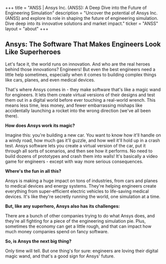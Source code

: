 +++
title = "ANSS |  Ansys Inc. (ANSS): A Deep Dive into the Future of Engineering Simulation"
description = "Uncover the potential of Ansys Inc. (ANSS) and explore its role in shaping the future of engineering simulation. Dive deep into its innovative solutions and market impact."
ticker = "ANSS"
layout = "about"
+++

        


## Ansys: The Software That Makes Engineers Look Like Superheroes 

Let's face it, the world runs on innovation.  And who are the real heroes behind those innovations? Engineers!  But even the best engineers need a little help sometimes, especially when it comes to building complex things like cars, planes, and even medical devices. 

That's where Ansys comes in -  they make software that's like a magic wand for engineers.  It lets them create virtual versions of their designs and test them out in a digital world before ever touching a real-world wrench. This means less time, less money, and fewer embarrassing mishaps like accidentally launching a rocket into the wrong direction (we've all been there).

**How does Ansys work its magic?**

Imagine this: you're building a new car. You want to know how it'll handle on a windy road, how much gas it'll guzzle, and how well it'll hold up in a crash test.  Ansys software lets you create a virtual version of the car, put it through all sorts of scenarios, and then see how it performs.  No need to build dozens of prototypes and crash them into walls!  It's basically a video game for engineers - except with way more serious consequences.

**Where's the fun in all this?**

Ansys is making a huge impact on tons of industries, from cars and planes to medical devices and energy systems.  They're helping engineers create everything from super-efficient electric vehicles to life-saving medical devices. It's like they're secretly running the world, one simulation at a time.

**But, like any superhero, Ansys also has its challenges:**

There are a bunch of other companies trying to do what Ansys does, and they're all fighting for a piece of the engineering simulation pie. Plus, sometimes the economy can get a little rough, and that can impact how much money companies spend on fancy software.

**So, is Ansys the next big thing?**

Only time will tell.  But one thing's for sure: engineers are loving their digital magic wand, and that's a good sign for Ansys' future. 

        